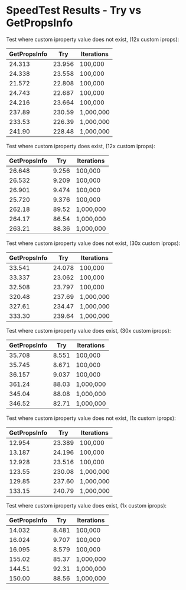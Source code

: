 SpeedTest Results - Try vs GetPropsInfo
===

Test where custom iproperty value does not exist, (12x custom iprops):

| GetPropsInfo | Try | Iterations |
|--------------|-----|------------|
| 24.313 | 23.956 | 100,000 |
| 24.338 | 23.558 | 100,000 |
| 21.572 | 22.808 | 100,000 |
| 24.743 | 22.687 | 100,000 |
| 24.216 | 23.664 | 100,000 |
| 237.89 | 230.59 | 1,000,000 |
| 233.53 | 226.39 | 1,000,000 |
| 241.90 | 228.48 | 1,000,000 |


Test where custom iproperty does exist, (12x custom iprops):

| GetPropsInfo | Try | Iterations |
|--------------|-----|------------|
| 26.648 | 9.256 | 100,000 |
| 26.532 | 9.209 | 100,000 |
| 26.901 | 9.474 | 100,000 |
| 25.720 | 9.376 | 100,000 |
| 262.18 | 89.52 | 1,000,000 |
| 264.17 | 86.54 | 1,000,000 |
| 263.21 | 88.36 | 1,000,000 |


Test where custom iproperty value does not exist, (30x custom iprops):

| GetPropsInfo | Try | Iterations |
|--------------|-----|------------|
| 33.541 | 24.078 | 100,000 |
| 33.337 | 23.062 | 100,000 |
| 32.508 | 23.797 | 100,000 |
| 320.48 | 237.69 | 1,000,000 |
| 327.61 | 234.47 | 1,000,000 |
| 333.30 | 239.64 | 1,000,000 |


Test where custom iproperty value does exist, (30x custom iprops):

| GetPropsInfo | Try | Iterations |
|--------------|-----|------------|
| 35.708 | 8.551 | 100,000 |
| 35.745 | 8.671 | 100,000 |
| 36.157 | 9.037 | 100,000 |
| 361.24 | 88.03 | 1,000,000 |
| 345.04 | 88.08 | 1,000,000 |
| 346.52 | 82.71 | 1,000,000 |


Test where custom iproperty value does not exist, (1x custom iprops):

| GetPropsInfo | Try | Iterations |
|--------------|-----|------------|
| 12.954 | 23.389 | 100,000 |
| 13.187 | 24.196 | 100,000 |
| 12.928 | 23.516 | 100,000 |
| 123.55 | 230.08 | 1,000,000 |
| 129.85 | 237.60 | 1,000,000 |
| 133.15 | 240.79 | 1,000,000 |



Test where custom iproperty value does exist, (1x custom iprops):

| GetPropsInfo | Try | Iterations |
|--------------|-----|------------|
| 14.032 | 8.481 | 100,000 |
| 16.024 | 9.707 | 100,000 |
| 16.095 | 8.579 | 100,000 |
| 155.02 | 85.37 | 1,000,000 |
| 144.51 | 92.31 | 1,000,000 |
| 150.00 | 88.56 | 1,000,000 |
